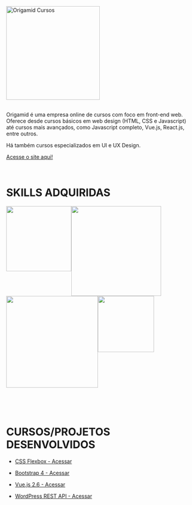 <div style="display:flex;flex-wrap:wrap;align-items:center">
  <div style="flex:1 1 100%">

<img src="https://i.ibb.co/J5TG7dD/Group-62.png" alt="Origamid Cursos" title="Origamid Cursos" width="250px" >
<br /><br />
  </div>

  <div style="flex:1 1 100%;">
  
Origamid é uma empresa online de cursos com foco em front-end web. Oferece desde cursos básicos em web design (HTML, CSS e Javascript) até cursos mais avançados, como Javascript completo, Vue.js, React.js, entre outros.

Há também cursos especializados em UI e UX Design.

[Acesse o site aqui!](https://origamid.com)

  </div>
</div>

<br />

<div style="display:flex;flex-wrap:wrap;align-items:center">
  <div style="flex:1 1 100%">

# SKILLS ADQUIRIDAS

  </div>
  <div style="flex:1 1 100%;display:flex;flex-wrap:wrap;">
    <a href="https://www.origamid.com/certificate/237a717d" target="_blank" title="Vue.js 2 Completo - Clique para ver o certificado"><img src="https://img.shields.io/badge/Vue.js-35495E?style=for-the-badge&logo=vue.js&logoColor=4FC08" width="174px"></a>
    <a href="https://www.origamid.com/certificate/8a09b648/" target="_blank" title="Bootstrap 4 Completo - Clique para ver o certificado"><img src="https://img.shields.io/badge/Bootstrap-563D7C?style=for-the-badge&logo=bootstrap&logoColor=white" width="240px"></a>
    <a href="https://www.origamid.com/certificate/bb87e942" target="_blank" title="WordPress REST API - Clique para ver o certificado"><img src="https://img.shields.io/badge/WordPress-006E93?style=for-the-badge&logo=wordpress&logoColor=white" width="245px"></a>
    <a href="https://www.origamid.com/certificate/4a196a22/" target="_blank" title="CSS FlexBox - Clique para ver o certificado"><img src="https://img.shields.io/badge/CSS3-1572B6?style=for-the-badge&logo=css3&logoColor=white" width="150px"></a>
  </div>
</div>

<br /><br />

<div style="display:flex;flex-wrap:wrap;align-items:center">
  <div style="flex:1 1 100%">

# CURSOS/PROJETOS DESENVOLVIDOS

- [CSS Flexbox - Acessar](https://github.com/reinaldonunes/OrigamidCursos/tree/main/css_flexbox)
- [Bootstrap 4 - Acessar](https://github.com/reinaldonunes/OrigamidCursos/tree/main/css_bootstrap)
- [Vue.js 2.6 - Acessar](https://github.com/reinaldonunes/OrigamidCursos/tree/main/vue_js)
- [WordPress REST API - Acessar](https://github.com/reinaldonunes/OrigamidCursos/tree/main/wordpress_rest_api)

  </div>
</div>
